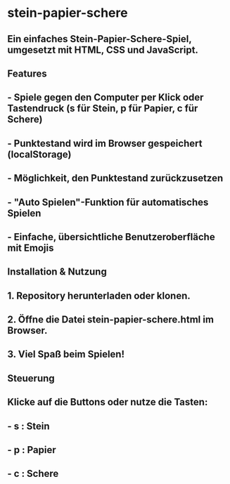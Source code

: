 # stein-papier-schere

## Ein einfaches Stein-Papier-Schere-Spiel, umgesetzt mit HTML, CSS und JavaScript.

## Features

## - Spiele gegen den Computer per Klick oder Tastendruck (s für Stein, p für Papier, c für Schere)
## - Punktestand wird im Browser gespeichert (localStorage)
## - Möglichkeit, den Punktestand zurückzusetzen
## - "Auto Spielen"-Funktion für automatisches Spielen
## - Einfache, übersichtliche Benutzeroberfläche mit Emojis


## Installation & Nutzung

## 1. Repository herunterladen oder klonen.
## 2. Öffne die Datei stein-papier-schere.html im Browser.
## 3. Viel Spaß beim Spielen!

## Steuerung

## Klicke auf die Buttons oder nutze die Tasten:
##  - s : Stein
##  - p : Papier
##  - c : Schere

